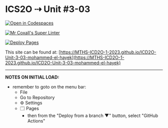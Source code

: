 # ICS2O ⇢ Unit #3-03

[![Open in Codespaces](https://classroom.github.com/assets/launch-codespace-7f7980b617ed060a017424585567c406b6ee15c891e84e1186181d67ecf80aa0.svg)](https://classroom.github.com/open-in-codespaces?assignment_repo_id=14658134)

[![Mr Coxall's Super Linter](https://github.com/MTHS-ICD2O-1-2023/ICD2O-Unit-3-03-mohammed-el-hayek/workflows/Mr%20Coxall's%20Super%20Linter/badge.svg)](https://github.com/MTHS-ICD2O-1-2023/ICD2O-Unit-3-03-mohammed-el-hayek/actions)

[![Deploy Pages](https://github.com/MTHS-ICD2O-1-2023/ICD2O-Unit-3-03-mohammed-el-hayek/workflows/Deploy%20Pages/badge.svg)](https://github.com/MTHS-ICD2O-1-2023/ICD2O-Unit-3-03-mohammed-el-hayek/actions)

This site can be found at: [https://MTHS-ICD2O-1-2023.github.io/ICD2O-Unit-3-03-mohammed-el-hayek](https://MTHS-ICD2O-1-2023.github.io/ICD2O-Unit-3-03-mohammed-el-hayek)

---

**NOTES ON INITIAL LOAD:**
- remember to goto on the menu bar:
  - File
  - Go to Repository
  - ⚙ Settings
  - 🗔 Pages
    - then from the "Deploy from a branch ▼" button, select "GitHub Actions"
